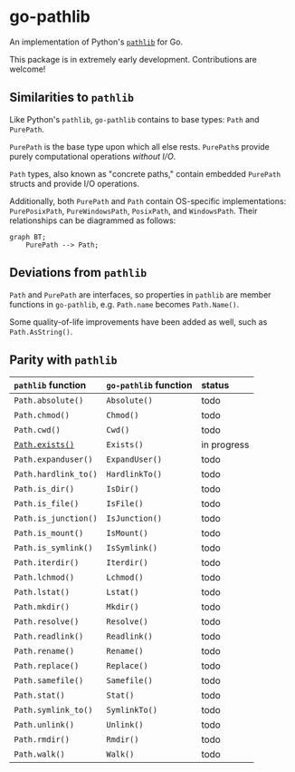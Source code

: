 # go-pathlib

An implementation of Python's [`pathlib`](https://docs.python.org/3/library/pathlib.html#) for Go.

This package is in extremely early development. Contributions are welcome!

## Similarities to `pathlib`

Like Python's `pathlib`, `go-pathlib` contains to base types: `Path` and `PurePath`.

`PurePath` is the base type upon which all else rests. `PurePath`s provide purely computational operations _without I/O_.

`Path` types, also known as "concrete paths," contain embedded `PurePath` structs and provide I/O operations.

Additionally, both `PurePath` and `Path` contain OS-specific implementations: `PurePosixPath`, `PureWindowsPath`, `PosixPath`, and `WindowsPath`. Their relationships can be diagrammed as follows:

```mermaid
graph BT;
    PurePath --> Path;
```

## Deviations from `pathlib`

`Path` and `PurePath` are interfaces, so properties in `pathlib` are member functions in `go-pathlib`, e.g. `Path.name` becomes `Path.Name()`.

Some quality-of-life improvements have been added as well, such as `Path.AsString()`.

## Parity with `pathlib`

| `pathlib` function                                                                    | `go-pathlib` function | status      |
| :------------------------------------------------------------------------------------ | :-------------------- | :---------- |
| `Path.absolute()`                                                                     | `Absolute()`          | todo        |
| `Path.chmod()`                                                                        | `Chmod()`             | todo        |
| `Path.cwd()`                                                                          | `Cwd()`               | todo        |
| [`Path.exists()`](https://docs.python.org/3/library/pathlib.html#pathlib.Path.exists) | `Exists()`            | in progress |
| `Path.expanduser()`                                                                   | `ExpandUser()`        | todo        |
| `Path.hardlink_to()`                                                                  | `HardlinkTo()`        | todo        |
| `Path.is_dir()`                                                                       | `IsDir()`             | todo        |
| `Path.is_file()`                                                                      | `IsFile()`            | todo        |
| `Path.is_junction()`                                                                  | `IsJunction()`        | todo        |
| `Path.is_mount()`                                                                     | `IsMount()`           | todo        |
| `Path.is_symlink()`                                                                   | `IsSymlink()`         | todo        |
| `Path.iterdir()`                                                                      | `Iterdir()`           | todo        |
| `Path.lchmod()`                                                                       | `Lchmod()`            | todo        |
| `Path.lstat()`                                                                        | `Lstat()`             | todo        |
| `Path.mkdir()`                                                                        | `Mkdir()`             | todo        |
| `Path.resolve()`                                                                      | `Resolve()`           | todo        |
| `Path.readlink()`                                                                     | `Readlink()`          | todo        |
| `Path.rename()`                                                                       | `Rename()`            | todo        |
| `Path.replace()`                                                                      | `Replace()`           | todo        |
| `Path.samefile()`                                                                     | `Samefile()`          | todo        |
| `Path.stat()`                                                                         | `Stat()`              | todo        |
| `Path.symlink_to()`                                                                   | `SymlinkTo()`         | todo        |
| `Path.unlink()`                                                                       | `Unlink()`            | todo        |
| `Path.rmdir()`                                                                        | `Rmdir()`             | todo        |
| `Path.walk()`                                                                         | `Walk()`              | todo        |
